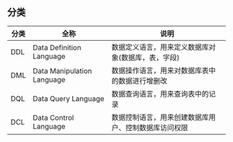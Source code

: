 ## 分类

| 分类 | 全称                       | 说明                                                 |
| ---- | -------------------------- | ---------------------------------------------------- |
| DDL  | Data Definition Language   | 数据定义语言，用来定义数据库对象(数据库，表，字段)   |
| DML  | Data Manipulation Language | 数据操作语言，用来对数据库表中的数据进行增删改       |
| DQL  | Data Query Language        | 数据查询语言，用来查询表中的记录                     |
| DCL  | Data Control Language      | 数据控制语言，用来创建数据库用户、控制数据库访问权限 |
